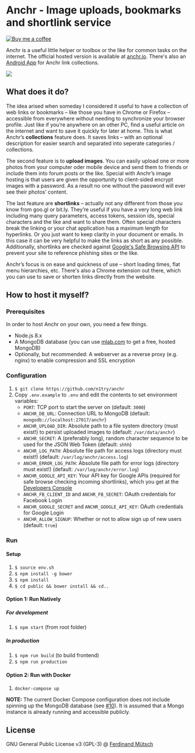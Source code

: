 # Anchr - Image uploads, bookmarks and shortlink service

[![Buy me a coffee](https://www.buymeacoffee.com/assets/img/custom_images/orange_img.png)](https://buymeacoff.ee/n1try)

Anchr is a useful little helper or toolbox or the like for common tasks on the internet. The official hosted version is available at [anchr.io](https://anchr.io). There's also an [Android App](https://github.com/n1try/anchr-android) for Anchr link collections.

![](https://anchr.io/i/9w5si.png)

## What does it do?
The idea arised when someday I considered it useful to have a collection of web links or bookmarks – like those you have in Chrome or Firefox – accessible from everywhere without needing to synchronize your browser profile. Just like if you’re anywhere on an other PC, find a useful article on the internet and want to save it quickly for later at home. This is what Anchr’s __collections__ feature does. It saves links – with an optional description for easier search and separated into seperate categories / collections.

The second feature is to __upload images__. You can easily upload one or more photos from your computer oder mobile device and send them to friends or include them into forum posts or the like. Special with Anchr’s image hosting is that users are given the opportunity to client-sided encrypt images with a password. As a result no one without the password will ever see their photos’ content.

The last feature are __shortlinks__ – actually not any different from those you know from goo.gl or bit.ly. They’re useful if you have a very long web link including many query parameters, access tokens, session ids, special characters and the like and want to share them. Often special characters break the linking or your chat application has a maximum length for hyperlinks. Or you just want to keep clarity in your document or emails. In this case it can be very helpful to make the links as short as any possible. Additionally, shortlinks are checked against [Google's Safe Browsing API](https://developers.google.com/safe-browsing/) to prevent your site to reference phishing sites or the like.

Anchr’s focus is on ease and quickness of use – short loading times, flat menu hierarchies, etc. There's also a Chrome extension out there, which you can use to save or shorten links directly from the website.

## How to host it myself?
### Prerequisites
In order to host Anchr on your own, you need a few things.
* Node.js 8.x
* A MongoDB database (you can use [mlab.com](http://mlab.com) to get a free, hosted MongoDB)
* Optionally, but recommended: A webserver as a reverse proxy (e.g. nginx) to enable compression and SSL encryption

### Configuration
1. `$ git clone https://github.com/n1try/anchr`
2. Copy `.env.example` to `.env` and edit the contents to set environment variables:
    * `PORT`: TCP port to start the server on (default: `3000`)
    * `ANCHR_DB_URL`: Connection URL to MongoDB (default: `mongodb://localhost:27017/anchr`)
    * `ANCHR_UPLOAD_DIR`: Absolute path to a file system directory (must exist!) to persist uploaded images to (default: `/var/data/anchr`)
    * `ANCHR_SECRET`: A (preferably long), random character sequence to be used for the JSON Web Token (default: `shhh`)
    * `ANCHR_LOG_PATH`: Absolute file path for access logs (directory must exist!) (default:  `/var/log/anchr/access.log`)
    * `ANCHR_ERROR_LOG_PATH`: Absolute file path for error logs (directory must exist!) (default: `/var/log/anchr/error.log`)
    * `ANCHR_GOOGLE_API_KEY`: Your API key for Google APIs (required for safe browse checking incoming shortlinks), which you get at the [Developers Console](https://console.developers.google.com/apis/)
    * `ANCHR_FB_CLIENT_ID` and `ANCHR_FB_SECRET`: OAuth credentials for Facebook Login
    * `ANCHR_GOOGLE_SECRET` and `ANCHR_GOOGLE_API_KEY`: OAuth credentials for Google Login
    * `ANCHR_ALLOW_SIGNUP`: Whether or not to allow sign up of new users (default: `true`)

### Run
#### Setup
1. `$ source env.sh`
2. `$ npm install -g bower`
3. `$ npm install`
4. `$ cd public && bower install && cd..`
   
#### Option 1: Run Natively
##### For development
1. `$ npm start` (from root folder)

##### In production
1. `$ npm run build` (to build frontend)
2. `$ npm run production`

#### Option 2: Run with Docker
1. `docker-compose up`

**NOTE:** The current Docker Compose configuration does not include spinning up the MongoDB database (see [#10](https://github.com/n1try/anchr/issues/10)). It is assumed that a Mongo instance is already running and accessible publicly. 

## License
GNU General Public License v3 (GPL-3) @ [Ferdinand Mütsch](https://muetsch.io)
